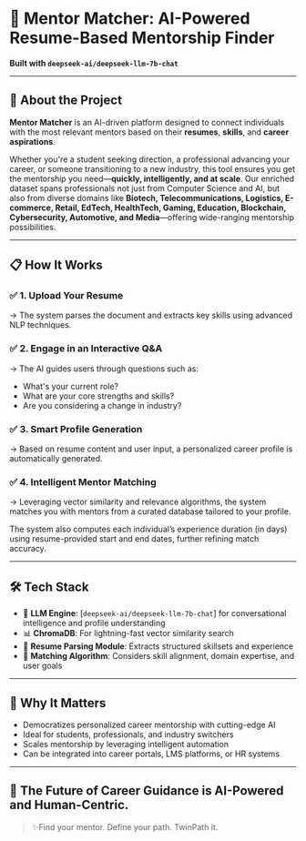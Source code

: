 # 🌟 Mentor Matcher: AI-Powered Resume-Based Mentorship Finder  
**Built with `deepseek-ai/deepseek-llm-7b-chat`**

---

## 🧠 About the Project

**Mentor Matcher** is an AI-driven platform designed to connect individuals with the most relevant mentors based on their **resumes**, **skills**, and **career aspirations**.

Whether you're a student seeking direction, a professional advancing your career, or someone transitioning to a new industry, this tool ensures you get the mentorship you need—**quickly, intelligently, and at scale**.
Our enriched dataset spans professionals not just from Computer Science and AI, but also from diverse domains like **Biotech, Telecommunications, Logistics, E-commerce, Retail, EdTech, HealthTech, Gaming, Education, Blockchain, Cybersecurity, Automotive, and Media**—offering wide-ranging mentorship possibilities.

---

## 📋 How It Works

### ✅ 1. Upload Your Resume  
→ The system parses the document and extracts key skills using advanced NLP techniques.

### ✅ 2. Engage in an Interactive Q&A  
→ The AI guides users through questions such as:
- What's your current role?
- What are your core strengths and skills?
- Are you considering a change in industry?

### ✅ 3. Smart Profile Generation  
→ Based on resume content and user input, a personalized career profile is automatically generated.

### ✅ 4. Intelligent Mentor Matching  
→ Leveraging vector similarity and relevance algorithms, the system matches you with mentors from a curated database tailored to your profile.

The system also computes each individual’s experience duration (in days) using resume-provided start and end dates, further refining match accuracy.

---

## 🛠️ Tech Stack

- 🤖 **LLM Engine**: [`deepseek-ai/deepseek-llm-7b-chat`] for conversational intelligence and profile understanding  
- 📊 **ChromaDB**: For lightning-fast vector similarity search  
- 📄 **Resume Parsing Module**: Extracts structured skillsets and experience  
- 🎯 **Matching Algorithm**: Considers skill alignment, domain expertise, and user goals  

---

## 🎯 Why It Matters

- Democratizes personalized career mentorship with cutting-edge AI  
- Ideal for students, professionals, and industry switchers  
- Scales mentorship by leveraging intelligent automation  
- Can be integrated into career portals, LMS platforms, or HR systems  

---

## 🚀 The Future of Career Guidance is AI-Powered and Human-Centric.

> ✨Find your mentor. Define your path. TwinPath it.
